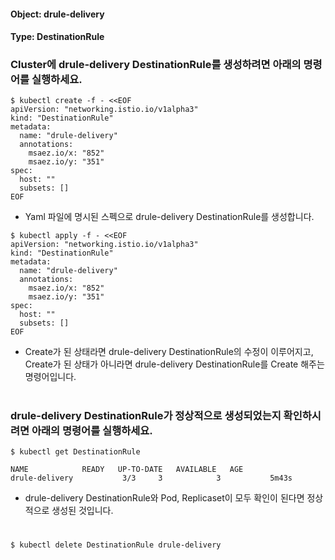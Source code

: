 
#### Object: drule-delivery
#### Type: DestinationRule

### Cluster에 drule-delivery DestinationRule를 생성하려면 아래의 명령어를 실행하세요.

```
$ kubectl create -f - <<EOF 
apiVersion: "networking.istio.io/v1alpha3"
kind: "DestinationRule"
metadata: 
  name: "drule-delivery"
  annotations: 
    msaez.io/x: "852"
    msaez.io/y: "351"
spec: 
  host: ""
  subsets: []
EOF
```
- Yaml 파일에 명시된 스펙으로 drule-delivery DestinationRule를 생성합니다.

```
$ kubectl apply -f - <<EOF 
apiVersion: "networking.istio.io/v1alpha3"
kind: "DestinationRule"
metadata: 
  name: "drule-delivery"
  annotations: 
    msaez.io/x: "852"
    msaez.io/y: "351"
spec: 
  host: ""
  subsets: []
EOF
```
- Create가 된 상태라면 drule-delivery DestinationRule의 수정이 이루어지고, Create가 된 상태가 아니라면 drule-delivery DestinationRule를 Create 해주는 명령어입니다.  
#

### drule-delivery DestinationRule가 정상적으로 생성되었는지 확인하시려면 아래의 명령어를 실행하세요.

```
$ kubectl get DestinationRule

NAME            READY   UP-TO-DATE   AVAILABLE   AGE
drule-delivery           3/3     3            3           5m43s

```
- drule-delivery DestinationRule와 Pod, Replicaset이 모두 확인이 된다면 정상적으로 생성된 것입니다.
#

```
$ kubectl delete DestinationRule drule-delivery
```
#
